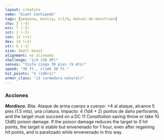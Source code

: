 ```yaml
---
layout: creature
name: "Giant Centipede"
tags: [pequena, bestia, cr1/4, manual-de-monstruos]
cha: 3 (-4)
wis: 7 (-2)
int: 1 (-5)
con: 12 (+1)
dex: 14 (+2)
str: 5 (-3)
size: Small beast
alignment: no alineado
challenge: "1/4 (50 XP)"
senses: "Vista ciega 30 pies (9 mts)"
speed: "30 ft., climb 30 ft."
hit_points: "4 (1d6+1)"
armor_class: "13 (armadura natural)"
---
```


### Acciones

***Mordisco.*** Bite. Ataque de arma cuerpo a cuerpo: +4 al ataque, alcance 5 pies (1.5 mts), una criatura. Impacto: 4 (1d4 + 2) puntos de daño perforante, and the target must succeed on a DC 11 Constitution saving throw or take 10 (3d6) poison damage. If the poison damage reduces the target to 0 hit points, the target is stable but envenenado for 1 hour, even after regaining hit points, and is paralizado while envenenado in this way.